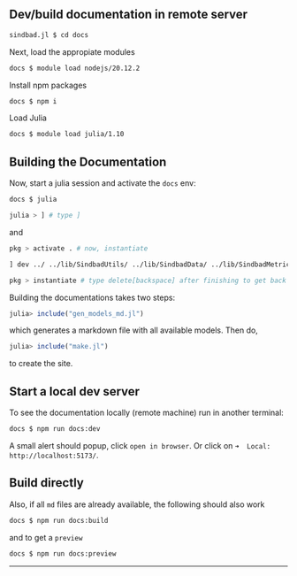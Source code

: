 ## Dev/build documentation in remote server

```sh
sindbad.jl $ cd docs
```

Next, load the appropiate modules

```sh
docs $ module load nodejs/20.12.2
```

Install npm packages

```sh
docs $ npm i
```

Load Julia

```sh
docs $ module load julia/1.10
```

## Building the Documentation

Now, start a julia session and activate the `docs` env:

````sh
docs $ julia
````

````sh
julia > ] # type ]
````
and

````sh
pkg > activate . # now, instantiate
````

````sh
] dev ../ ../lib/SindbadUtils/ ../lib/SindbadData/ ../lib/SindbadMetrics/ ../lib/SindbadSetup/ ../lib/SindbadTEM
````

````sh
pkg > instantiate # type delete[backspace] after finishing to get back to the julia repl
````

Building the documentations takes two steps:

````julia
julia> include("gen_models_md.jl")
````
which generates a markdown file with all available models. Then do,

```julia
julia> include("make.jl")
```

to create the site.

## Start a local dev server

To see the documentation locally (remote machine) run in another terminal:

```sh
docs $ npm run docs:dev
```

A small alert should popup, click `open in browser`. Or click on `➜  Local:   http://localhost:5173/`.

## Build directly

Also, if all `md` files are already available, the following should also work

```sh
docs $ npm run docs:build
```

and to get a `preview` 

```sh
docs $ npm run docs:preview
```
___